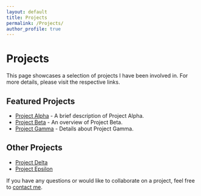 ```yaml
---
layout: default
title: Projects
permalink: /Projects/
author_profile: true
---
```


# Projects

This page showcases a selection of projects I have been involved in. For more details, please visit the respective links.

## Featured Projects

- [Project Alpha](https://example.com/project-alpha) - A brief description of Project Alpha.
- [Project Beta](https://example.com/project-beta) - An overview of Project Beta.
- [Project Gamma](https://example.com/project-gamma) - Details about Project Gamma.

## Other Projects

- [Project Delta](https://example.com/project-delta)
- [Project Epsilon](https://example.com/project-epsilon)

If you have any questions or would like to collaborate on a project, feel free to [contact me](/contact/).
